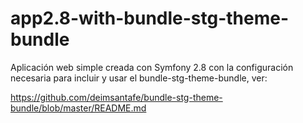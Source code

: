 # app2.8-with-bundle-stg-theme-bundle
Aplicación web simple creada con Symfony 2.8 con la configuración necesaria para incluir y usar el bundle-stg-theme-bundle, ver:

https://github.com/deimsantafe/bundle-stg-theme-bundle/blob/master/README.md
